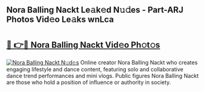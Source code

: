 ## Nora Balling Nackt Le𝚊k𝚎d N𝚞𝚍es - Part-ARJ Photos Vid𝚎o Le𝚊ks wnLca

# <h2><a href="http://fb1t9tk.evod.top/?m=Nora+Balling+Nackt">🔗 👉🔴 Nora Balling Nackt Vid𝚎o Ph𝚘t𝚘s</a></h2>

[![Nora Balling Nackt N𝚞d𝚎s](https://i.imgur.com/8V9OHl7.gif)](http://fb1t9tk.evod.top/?m=Nora+Balling+Nackt)
Online creator Nora Balling Nackt who creates engaging lifestyle and dance content, featuring solo and collaborative dance trend performances and mini vlogs. Public figures Nora Balling Nackt are those who hold a position of influence or authority in society. 
